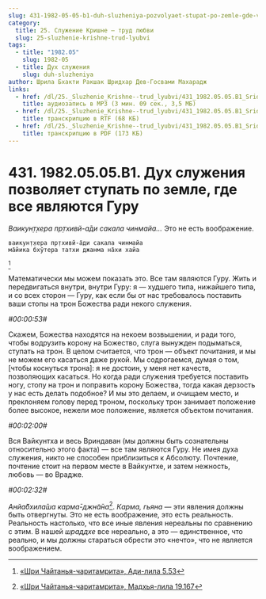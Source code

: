```yaml
---
slug: 431-1982-05-05-b1-duh-sluzheniya-pozvolyaet-stupat-po-zemle-gde-vse-yavlyayutsya-guru
category:
  title: 25. Служение Кришне — труд любви
  slug: 25-sluzhenie-krishne-trud-lyubvi
tags:
  - title: "1982.05"
    slug: 1982-05
  - title: Дух служения
    slug: duh-sluzheniya
author: Шрила Бхакти Ракшак Шридхар Дев-Госвами Махарадж
links:
  - href: /dl/25._Sluzhenie_Krishne--trud_lyubvi/431_1982.05.05.B1_SridharMj_Duh_sluzhenija_pozvoljaet_stupat_po_zemle_gde_vse_javljajutsja_Guru.mp3
    title: аудиозапись в MP3 (3 мин. 09 сек., 3,5 МБ)
  - href: /dl/25._Sluzhenie_Krishne--trud_lyubvi/431_1982.05.05.B1_SridharMj_Duh_sluzhenija_pozvoljaet_stupat_po_zemle_gde_vse_javljajutsja_Guru.rtf
    title: транскрипцию в RTF (68 КБ)
  - href: /dl/25._Sluzhenie_Krishne--trud_lyubvi/431_1982.05.05.B1_SridharMj_Duh_sluzhenija_pozvoljaet_stupat_po_zemle_gde_vse_javljajutsja_Guru.pdf
    title: транскрипцию в PDF (173 КБ)
---
```


# 431. 1982.05.05.B1. Дух служения позволяет ступать по земле, где все являются Гуру

*Ваикун̣т̣хера пр̣тхивй-а̄ди сакала чинмайа…* Это не есть воображение.

    ваикун̣т̣хера пр̣тхивй-а̄ди сакала чинмайа
    ма̄йика бхӯтера татхи джанма на̄хи хайа
[^_ftn1]

Математически мы можем показать это. Все там являются Гуру. Жить и передвигаться внутри, внутри Гуру: я — худшего типа, нижайшего типа, и со всех сторон — Гуру, как если бы от нас требовалось поставить ваши стопы на трон Божества ради некого служения.

*#00:00:53#*

Скажем, Божества находятся на некоем возвышении, и ради того, чтобы водрузить корону на Божество, слуга вынужден подыматься, ступать на трон. В целом считается, что трон — объект почитания, и мы не можем его касаться даже рукой. Мы содрогаемся, думая о том, [чтобы коснуться трона]: я не достоин, у меня нет качеств, позволяющих касаться. Но когда ради служения требуется поставить ногу, стопу на трон и поправить корону Божества, тогда какая дерзость у нас есть делать подобное? И мы это делаем, и очищаем место, и преклоняем голову перед троном, поскольку трон занимает положение более высокое, нежели мое положение, является объектом почитания.

*#00:02:00#*

Вся Вайкунтха и весь Вриндаван (мы должны быть сознательны относительно этого факта) — все там являются Гуру. Не имея духа служения, никто не способен приблизиться к Абсолюту. Почтение, почтение стоит на первом месте в Вайкунтхе, и затем нежность, любовь — во Врадже.

*#00:02:32#*

*Анйа̄бхила̄ша карма̄-джн̃а̄на*[^_ftn2]. *Карма, гьяна* — эти явления должны быть отвергнуты. Это не есть воображение, это есть реальность. Реальность настолько, что все иные явления нереальны по сравнению с этим. В нашей *шраддхе* все нереально, а это — единственное, что реально, и мы должны стараться обрести это «нечто», что не является воображением.



[^_ftn1]: [«Шри Чайтанья-чаритамрита», Ади-лила 5.53](../notes/shri-chajtanya-charitamrita-adi-lila/shri-chajtanya-charitamrita-adi-lila-5-53.md)

[^_ftn2]: [«Шри Чайтанья-чаритамрита», Мадхья-лила 19.167](../notes/shri-chajtanya-charitamrita-madhya-lila/shri-chajtanya-charitamrita-madhya-lila-19-167.md)
